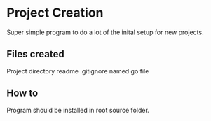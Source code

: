 # Project Creation

Super simple program to do a lot of the inital setup for new projects.

## Files created

Project directory
readme
.gitignore
named go file

## How to

 Program should be installed in root source folder.
